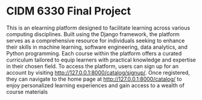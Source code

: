 # CIDM 6330 Final Project

This is an elearning platform  designed to facilitate learning across various computing disciplines. Built using the Django framework, the platform serves as a comprehensive resource for individuals seeking to enhance their skills in machine learning, software engineering, data analytics, and Python programming. Each course within the platform offers a curated curriculum tailored to equip learners with practical knowledge and expertise in their chosen field.
To access the platform, users can sign up for an account by visiting http://127.0.0.1:8000/catalog/signup/. Once registered, they can navigate to the home page at http://127.0.0.1:8000/catalog/ to enjoy personalized learning experiences and gain access to a wealth of course materials
